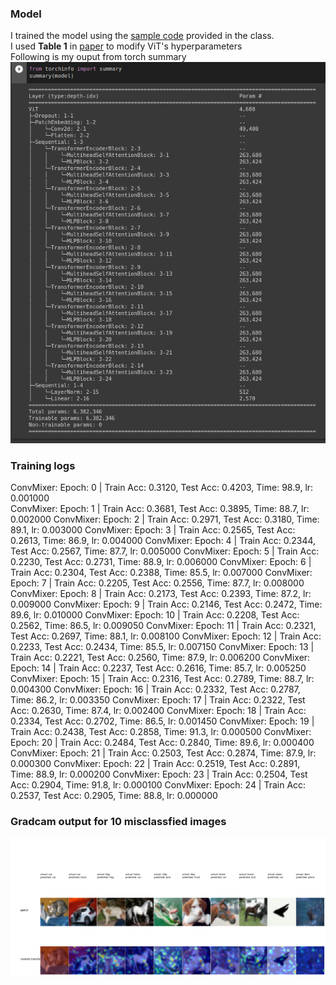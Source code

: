 ### Model
I trained the model using the [sample code](https://drive.google.com/file/d/1Lg1KhpHfogQORxYljuNroPX8riC2AC-E/view) provided in the class. <br/>
I used **Table 1** in [paper](https://paperswithcode.com/paper/tokens-to-token-vit-training-vision/review/) to modify ViT's hyperparameters <br/>
Following is my ouput from torch summary
![summ](./images/cost.png)

### Training logs
ConvMixer: Epoch: 0 | Train Acc: 0.3120, Test Acc: 0.4203, Time: 98.9, lr: 0.001000 <br/>
ConvMixer: Epoch: 1 | Train Acc: 0.3681, Test Acc: 0.3895, Time: 88.7, lr: 0.002000
ConvMixer: Epoch: 2 | Train Acc: 0.2971, Test Acc: 0.3180, Time: 89.1, lr: 0.003000
ConvMixer: Epoch: 3 | Train Acc: 0.2565, Test Acc: 0.2613, Time: 86.9, lr: 0.004000
ConvMixer: Epoch: 4 | Train Acc: 0.2344, Test Acc: 0.2567, Time: 87.7, lr: 0.005000
ConvMixer: Epoch: 5 | Train Acc: 0.2230, Test Acc: 0.2731, Time: 88.9, lr: 0.006000
ConvMixer: Epoch: 6 | Train Acc: 0.2304, Test Acc: 0.2388, Time: 85.5, lr: 0.007000
ConvMixer: Epoch: 7 | Train Acc: 0.2205, Test Acc: 0.2556, Time: 87.7, lr: 0.008000
ConvMixer: Epoch: 8 | Train Acc: 0.2173, Test Acc: 0.2393, Time: 87.2, lr: 0.009000
ConvMixer: Epoch: 9 | Train Acc: 0.2146, Test Acc: 0.2472, Time: 89.6, lr: 0.010000
ConvMixer: Epoch: 10 | Train Acc: 0.2208, Test Acc: 0.2562, Time: 86.5, lr: 0.009050
ConvMixer: Epoch: 11 | Train Acc: 0.2321, Test Acc: 0.2697, Time: 88.1, lr: 0.008100
ConvMixer: Epoch: 12 | Train Acc: 0.2233, Test Acc: 0.2434, Time: 85.5, lr: 0.007150
ConvMixer: Epoch: 13 | Train Acc: 0.2221, Test Acc: 0.2560, Time: 87.9, lr: 0.006200
ConvMixer: Epoch: 14 | Train Acc: 0.2237, Test Acc: 0.2616, Time: 85.7, lr: 0.005250
ConvMixer: Epoch: 15 | Train Acc: 0.2316, Test Acc: 0.2789, Time: 88.7, lr: 0.004300
ConvMixer: Epoch: 16 | Train Acc: 0.2332, Test Acc: 0.2787, Time: 86.2, lr: 0.003350
ConvMixer: Epoch: 17 | Train Acc: 0.2322, Test Acc: 0.2630, Time: 87.4, lr: 0.002400
ConvMixer: Epoch: 18 | Train Acc: 0.2334, Test Acc: 0.2702, Time: 86.5, lr: 0.001450
ConvMixer: Epoch: 19 | Train Acc: 0.2438, Test Acc: 0.2858, Time: 91.3, lr: 0.000500
ConvMixer: Epoch: 20 | Train Acc: 0.2484, Test Acc: 0.2840, Time: 89.6, lr: 0.000400
ConvMixer: Epoch: 21 | Train Acc: 0.2503, Test Acc: 0.2874, Time: 87.9, lr: 0.000300
ConvMixer: Epoch: 22 | Train Acc: 0.2519, Test Acc: 0.2891, Time: 88.9, lr: 0.000200
ConvMixer: Epoch: 23 | Train Acc: 0.2504, Test Acc: 0.2904, Time: 91.8, lr: 0.000100
ConvMixer: Epoch: 24 | Train Acc: 0.2537, Test Acc: 0.2905, Time: 88.8, lr: 0.000000

### Gradcam output for 10 misclassfied images
![im](./images/gradcam_vit.png)
